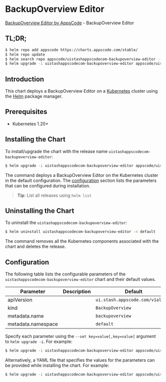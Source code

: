 # BackupOverview Editor

[BackupOverview Editor by AppsCode](https://appscode.com) - BackupOverview Editor

## TL;DR;

```bash
$ helm repo add appscode https://charts.appscode.com/stable/
$ helm repo update
$ helm search repo appscode/uistashappscodecom-backupoverview-editor --version=v0.23.0
$ helm upgrade -i uistashappscodecom-backupoverview-editor appscode/uistashappscodecom-backupoverview-editor -n default --create-namespace --version=v0.23.0
```

## Introduction

This chart deploys a BackupOverview Editor on a [Kubernetes](http://kubernetes.io) cluster using the [Helm](https://helm.sh) package manager.

## Prerequisites

- Kubernetes 1.20+

## Installing the Chart

To install/upgrade the chart with the release name `uistashappscodecom-backupoverview-editor`:

```bash
$ helm upgrade -i uistashappscodecom-backupoverview-editor appscode/uistashappscodecom-backupoverview-editor -n default --create-namespace --version=v0.23.0
```

The command deploys a BackupOverview Editor on the Kubernetes cluster in the default configuration. The [configuration](#configuration) section lists the parameters that can be configured during installation.

> **Tip**: List all releases using `helm list`

## Uninstalling the Chart

To uninstall the `uistashappscodecom-backupoverview-editor`:

```bash
$ helm uninstall uistashappscodecom-backupoverview-editor -n default
```

The command removes all the Kubernetes components associated with the chart and deletes the release.

## Configuration

The following table lists the configurable parameters of the `uistashappscodecom-backupoverview-editor` chart and their default values.

|     Parameter      | Description |                   Default                   |
|--------------------|-------------|---------------------------------------------|
| apiVersion         |             | <code>ui.stash.appscode.com/v1alpha1</code> |
| kind               |             | <code>BackupOverview</code>                 |
| metadata.name      |             | <code>backupoverview</code>                 |
| metadata.namespace |             | <code>default</code>                        |


Specify each parameter using the `--set key=value[,key=value]` argument to `helm upgrade -i`. For example:

```bash
$ helm upgrade -i uistashappscodecom-backupoverview-editor appscode/uistashappscodecom-backupoverview-editor -n default --create-namespace --version=v0.23.0 --set apiVersion=ui.stash.appscode.com/v1alpha1
```

Alternatively, a YAML file that specifies the values for the parameters can be provided while
installing the chart. For example:

```bash
$ helm upgrade -i uistashappscodecom-backupoverview-editor appscode/uistashappscodecom-backupoverview-editor -n default --create-namespace --version=v0.23.0 --values values.yaml
```
